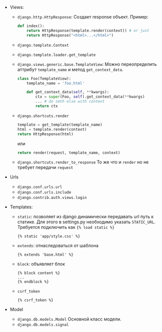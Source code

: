 - Views:
  * `django.http.HttpResponse`:
    Создает response объект.
    Пример:
    ```python
    def index():
        return HttpResponse(template.render(context)) # or just
        return HttpResponse("<html>...</html>")
    ```
  * `django.template.Context`

  * `django.template.loader.get_template`

  * `django.views.generic.base.TemplateView`:
    Можно переопределить аттрибут `template_name` и метод `get_context_data`.
    ```python
    class Foo(TemplateView):
        template_name = 'foo.html'

        def get_context_data(self, **kwargs):
            ctx = super(Foo, self).get_context_data(**kwargs)
            ... # do smth else with context
            return ctx
    ```

  * `django.shortcuts.render`
    ```python
    template = get_template(template_name)
    html = template.render(context)
    return HttpResponse(html)
    ```
    или
    ```python
    return render(request, template_name, context)
    ```

  * `django.shortcuts.render_to_response`
    То же что и `render` но не требует передачи `request`

- Urls
  * `django.conf.urls.url`
  * `django.conf.urls.include`
  * `django.contrib.auth.views.login`

- Templates:
  * `static`: позволяет из django динамически передавать url путь к статике.
    Для этого в settings.py необходимо указать `STATIC_URL`.
    Требуется подключить как `{% load static %}`
    ```
    {% static 'app/style.css' %}
    ```

  * `extends`: отнаследоваться от шаблона
    ```
    {% extends 'base.html' %}
    ```

  * `block`: объявляет блок
    ```
    {% block content %}
    ...
    {% endblock %}
    ```

  * `csrf_token`
    ```
    {% csrf_token %}
    ```
 
- Model
  * `django.db.models.Model` Основной класс модели.
  * `django.db.models.signal`
